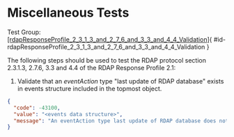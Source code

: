 # Miscellaneous Tests

Test Group: [[rdapResponseProfile_2_3_1_3_and_2_7_6_and_3_3_and_4_4_Validation]](id-rdapResponseProfile_2_3_1_3_and_2_7_6_and_3_3_and_4_4_Validation){ #id-rdapResponseProfile_2_3_1_3_and_2_7_6_and_3_3_and_4_4_Validation }

The following steps should be used to test the RDAP protocol section 2.3.1.3, 2.7.6, 3.3 and 4.4 of the RDAP Response Profile 2.1:

1. Validate that an _eventAction_ type "last update of RDAP database" exists in events structure included in the topmost object.
``` json
{
  "code": -43100,
  "value": "<events data structure>",
  "message": "An eventAction type last update of RDAP database does not exists in the topmost events data structure. See section 2.3.1.3, 2.7.6, 3.3 and 4.4 of the RDAP_Response_Profile_2_1."
}
```

